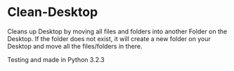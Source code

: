 Clean-Desktop
====================


Cleans up Desktop by moving all files and folders into another Folder on the Desktop.  If the folder does not exist, it will create a new folder on your Desktop and move all the files/folders in there. 

Testing and made in Python 3.2.3
